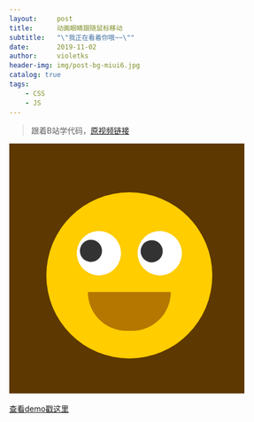 ```yaml
---
layout:     post
title:      动画眼睛跟随鼠标移动
subtitle:   "\"我正在看着你哦~~\""
date:       2019-11-02
author:     violetks
header-img: img/post-bg-miui6.jpg
catalog: true
tags:
    - CSS
    - JS
---
```


> 跟着B站学代码，[原视频链接](https://b23.tv/av74764199)

![eyes-move](/img/post-eyes-move.PNG)

[查看demo戳这里](/demo/eyes-move/index.html)
